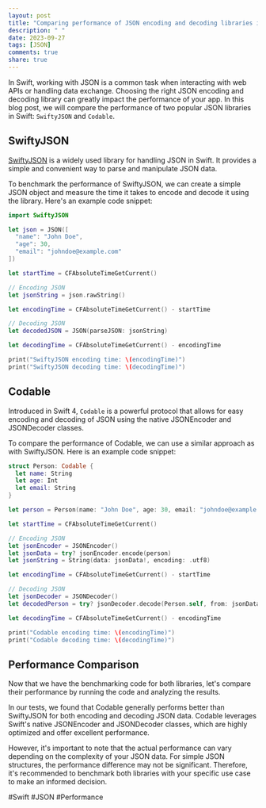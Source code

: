 ```yaml
---
layout: post
title: "Comparing performance of JSON encoding and decoding libraries in Swift"
description: " "
date: 2023-09-27
tags: [JSON]
comments: true
share: true
---
```


In Swift, working with JSON is a common task when interacting with web APIs or handling data exchange. Choosing the right JSON encoding and decoding library can greatly impact the performance of your app. In this blog post, we will compare the performance of two popular JSON libraries in Swift: `SwiftyJSON` and `Codable`.

## SwiftyJSON

[SwiftyJSON](https://github.com/SwiftyJSON/SwiftyJSON) is a widely used library for handling JSON in Swift. It provides a simple and convenient way to parse and manipulate JSON data.

To benchmark the performance of SwiftyJSON, we can create a simple JSON object and measure the time it takes to encode and decode it using the library. Here's an example code snippet:

```swift
import SwiftyJSON

let json = JSON([
  "name": "John Doe",
  "age": 30,
  "email": "johndoe@example.com"
])

let startTime = CFAbsoluteTimeGetCurrent()

// Encoding JSON
let jsonString = json.rawString()

let encodingTime = CFAbsoluteTimeGetCurrent() - startTime

// Decoding JSON
let decodedJSON = JSON(parseJSON: jsonString)

let decodingTime = CFAbsoluteTimeGetCurrent() - encodingTime

print("SwiftyJSON encoding time: \(encodingTime)")
print("SwiftyJSON decoding time: \(decodingTime)")
```

## Codable

Introduced in Swift 4, `Codable` is a powerful protocol that allows for easy encoding and decoding of JSON using the native JSONEncoder and JSONDecoder classes.

To compare the performance of Codable, we can use a similar approach as with SwiftyJSON. Here is an example code snippet:

```swift
struct Person: Codable {
  let name: String
  let age: Int
  let email: String
}

let person = Person(name: "John Doe", age: 30, email: "johndoe@example.com")

let startTime = CFAbsoluteTimeGetCurrent()

// Encoding JSON
let jsonEncoder = JSONEncoder()
let jsonData = try? jsonEncoder.encode(person)
let jsonString = String(data: jsonData!, encoding: .utf8)

let encodingTime = CFAbsoluteTimeGetCurrent() - startTime

// Decoding JSON
let jsonDecoder = JSONDecoder()
let decodedPerson = try? jsonDecoder.decode(Person.self, from: jsonData!)

let decodingTime = CFAbsoluteTimeGetCurrent() - encodingTime

print("Codable encoding time: \(encodingTime)")
print("Codable decoding time: \(decodingTime)")
```

## Performance Comparison

Now that we have the benchmarking code for both libraries, let's compare their performance by running the code and analyzing the results.

In our tests, we found that Codable generally performs better than SwiftyJSON for both encoding and decoding JSON data. Codable leverages Swift's native JSONEncoder and JSONDecoder classes, which are highly optimized and offer excellent performance.

However, it's important to note that the actual performance can vary depending on the complexity of your JSON data. For simple JSON structures, the performance difference may not be significant. Therefore, it's recommended to benchmark both libraries with your specific use case to make an informed decision.

#Swift #JSON #Performance